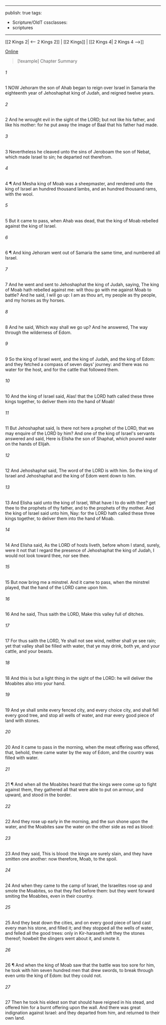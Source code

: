 

---
publish: true
tags:
  - Scripture/OldT
cssclasses:
  - scriptures
---
[[2 Kings 2| <-- 2 Kings 2]] | [[2 Kings]] | [[2 Kings 4| 2 Kings 4 -->]]

[Online](https://churchofjesuschrist.org/study/scriptures/ot/2-kgs/3?lang=eng)

>[!example] Chapter Summary
>
###### 1
1 NOW Jehoram the son of Ahab began to reign over Israel in Samaria the eighteenth year of Jehoshaphat king of Judah, and reigned twelve years.
###### 2
2 And he wrought evil in the sight of the LORD; but not like his father, and like his mother: for he put away the image of Baal that his father had made.
###### 3
3 Nevertheless he cleaved unto the sins of Jeroboam the son of Nebat, which made Israel to sin; he departed not therefrom.
###### 4
4 ¶ And Mesha king of Moab was a sheepmaster, and rendered unto the king of Israel an hundred thousand lambs, and an hundred thousand rams, with the wool.
###### 5
5 But it came to pass, when Ahab was dead, that the king of Moab rebelled against the king of Israel.
###### 6
6 ¶ And king Jehoram went out of Samaria the same time, and numbered all Israel.
###### 7
7 And he went and sent to Jehoshaphat the king of Judah, saying, The king of Moab hath rebelled against me: wilt thou go with me against Moab to battle?  And he said, I will go up: I am as thou art, my people as thy people, and my horses as thy horses.
###### 8
8 And he said, Which way shall we go up?  And he answered, The way through the wilderness of Edom.
###### 9
9 So the king of Israel went, and the king of Judah, and the king of Edom: and they fetched a compass of seven days' journey: and there was no water for the host, and for the cattle that followed them.
###### 10
10 And the king of Israel said, Alas!  that the LORD hath called these three kings together, to deliver them into the hand of Moab!
###### 11
11 But Jehoshaphat said, Is there not here a prophet of the LORD, that we may enquire of the LORD by him?  And one of the king of Israel's servants answered and said, Here is Elisha the son of Shaphat, which poured water on the hands of Elijah.
###### 12
12 And Jehoshaphat said, The word of the LORD is with him.  So the king of Israel and Jehoshaphat and the king of Edom went down to him.
###### 13
13 And Elisha said unto the king of Israel, What have I to do with thee?  get thee to the prophets of thy father, and to the prophets of thy mother.  And the king of Israel said unto him, Nay: for the LORD hath called these three kings together, to deliver them into the hand of Moab.
###### 14
14 And Elisha said, As the LORD of hosts liveth, before whom I stand, surely, were it not that I regard the presence of Jehoshaphat the king of Judah, I would not look toward thee, nor see thee.
###### 15
15 But now bring me a minstrel.  And it came to pass, when the minstrel played, that the hand of the LORD came upon him.
###### 16
16 And he said, Thus saith the LORD, Make this valley full of ditches.
###### 17
17 For thus saith the LORD, Ye shall not see wind, neither shall ye see rain; yet that valley shall be filled with water, that ye may drink, both ye, and your cattle, and your beasts.
###### 18
18 And this is but a light thing in the sight of the LORD: he will deliver the Moabites also into your hand.
###### 19
19 And ye shall smite every fenced city, and every choice city, and shall fell every good tree, and stop all wells of water, and mar every good piece of land with stones.
###### 20
20 And it came to pass in the morning, when the meat offering was offered, that, behold, there came water by the way of Edom, and the country was filled with water.
###### 21
21 ¶ And when all the Moabites heard that the kings were come up to fight against them, they gathered all that were able to put on armour, and upward, and stood in the border.
###### 22
22 And they rose up early in the morning, and the sun shone upon the water, and the Moabites saw the water on the other side as red as blood:
###### 23
23 And they said, This is blood: the kings are surely slain, and they have smitten one another: now therefore, Moab, to the spoil.
###### 24
24 And when they came to the camp of Israel, the Israelites rose up and smote the Moabites, so that they fled before them: but they went forward smiting the Moabites, even in their country.
###### 25
25 And they beat down the cities, and on every good piece of land cast every man his stone, and filled it; and they stopped all the wells of water, and felled all the good trees: only in Kir-haraseth left they the stones thereof; howbeit the slingers went about it, and smote it.
###### 26
26 ¶ And when the king of Moab saw that the battle was too sore for him, he took with him seven hundred men that drew swords, to break through even unto the king of Edom: but they could not.
###### 27
27 Then he took his eldest son that should have reigned in his stead, and offered him for a burnt offering upon the wall.  And there was great indignation against Israel: and they departed from him, and returned to their own land.



